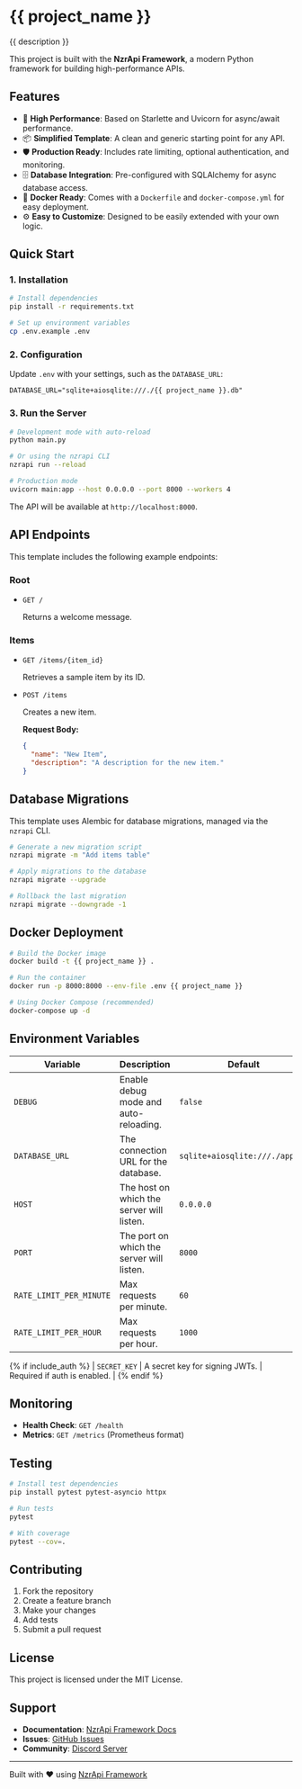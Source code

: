# {{ project_name }}

{{ description }}

This project is built with the **NzrApi Framework**, a modern Python framework for building high-performance APIs.

## Features

- 🚀 **High Performance**: Based on Starlette and Uvicorn for async/await performance.
- 📦 **Simplified Template**: A clean and generic starting point for any API.
- 🛡️ **Production Ready**: Includes rate limiting, optional authentication, and monitoring.
- 🗄️ **Database Integration**: Pre-configured with SQLAlchemy for async database access.
- 🐳 **Docker Ready**: Comes with a `Dockerfile` and `docker-compose.yml` for easy deployment.
- ⚙️ **Easy to Customize**: Designed to be easily extended with your own logic.

## Quick Start

### 1. Installation

```bash
# Install dependencies
pip install -r requirements.txt

# Set up environment variables
cp .env.example .env
```

### 2. Configuration

Update `.env` with your settings, such as the `DATABASE_URL`:

```
DATABASE_URL="sqlite+aiosqlite:///./{{ project_name }}.db"
```

### 3. Run the Server

```bash
# Development mode with auto-reload
python main.py

# Or using the nzrapi CLI
nzrapi run --reload

# Production mode
uvicorn main:app --host 0.0.0.0 --port 8000 --workers 4
```

The API will be available at `http://localhost:8000`.

## API Endpoints

This template includes the following example endpoints:

### Root

- `GET /`

  Returns a welcome message.

### Items

- `GET /items/{item_id}`

  Retrieves a sample item by its ID.

- `POST /items`

  Creates a new item. 

  **Request Body:**
  ```json
  {
    "name": "New Item",
    "description": "A description for the new item."
  }
  ```

## Database Migrations

This template uses Alembic for database migrations, managed via the `nzrapi` CLI.

```bash
# Generate a new migration script
nzrapi migrate -m "Add items table"

# Apply migrations to the database
nzrapi migrate --upgrade

# Rollback the last migration
nzrapi migrate --downgrade -1
```

## Docker Deployment

```bash
# Build the Docker image
docker build -t {{ project_name }} .

# Run the container
docker run -p 8000:8000 --env-file .env {{ project_name }}

# Using Docker Compose (recommended)
docker-compose up -d
```

## Environment Variables

| Variable | Description | Default |
|----------|-------------|---------|
| `DEBUG` | Enable debug mode and auto-reloading. | `false` |
| `DATABASE_URL` | The connection URL for the database. | `sqlite+aiosqlite:///./app.db` |
| `HOST` | The host on which the server will listen. | `0.0.0.0` |
| `PORT` | The port on which the server will listen. | `8000` |
| `RATE_LIMIT_PER_MINUTE` | Max requests per minute. | `60` |
| `RATE_LIMIT_PER_HOUR` | Max requests per hour. | `1000` |
{% if include_auth %}
| `SECRET_KEY` | A secret key for signing JWTs. | Required if auth is enabled. |
{% endif %}

## Monitoring

- **Health Check**: `GET /health`
- **Metrics**: `GET /metrics` (Prometheus format)


## Testing

```bash
# Install test dependencies
pip install pytest pytest-asyncio httpx

# Run tests
pytest

# With coverage
pytest --cov=.
```

## Contributing

1. Fork the repository
2. Create a feature branch
3. Make your changes
4. Add tests
5. Submit a pull request

## License

This project is licensed under the MIT License.

## Support

- **Documentation**: [NzrApi Framework Docs](https://nzrapi.readthedocs.io)
- **Issues**: [GitHub Issues](https://https://github.com/suportly/nzrapi_framework/issues)
- **Community**: [Discord Server](https://discord.gg/nzrapi)

---

Built with ❤️ using [NzrApi Framework](https://github.com/suportly/nzrapi_framework)

